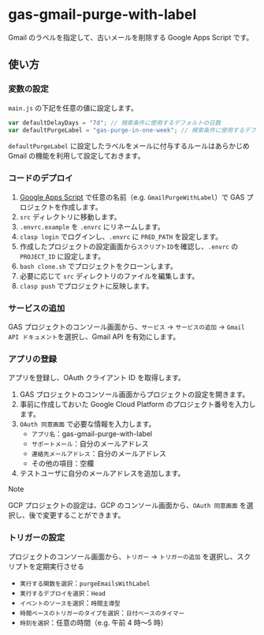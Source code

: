 # gas-gmail-purge-with-label

Gmail のラベルを指定して、古いメールを削除する Google Apps Script です。

## 使い方

### 変数の設定

`main.js` の下記を任意の値に設定します。

```javascript
var defaultDelayDays = "7d"; // 検索条件に使用するデフォルトの日数
var defaultPurgeLabel = "gas-purge-in-one-week"; // 検索条件に使用するデフォルトのラベル名
```

`defaultPurgeLabel` に設定したラベルをメールに付与するルールはあらかじめ Gmail の機能を利用して設定しておきます。

### コードのデプロイ

1. [Google Apps Script](https://script.google.com/) で任意の名前（e.g. `GmailPurgeWithLabel`）で GAS プロジェクトを作成します。
1. `src` ディレクトリに移動します。
1. `.envrc.example` を `.envrc` にリネームします。
1. `clasp login` でログインし、`.envrc` に `PRED_PATH` を設定します。
1. 作成したプロジェクトの設定画面から`スクリプトID`を確認し、`.envrc` の `PROJECT_ID` に設定します。
1. `bash clone.sh` でプロジェクトをクローンします。
1. 必要に応じて `src` ディレクトリのファイルを編集します。
1. `clasp push` でプロジェクトに反映します。

### サービスの追加

GAS プロジェクトのコンソール画面から、`サービス` -> `サービスの追加` -> `Gmail API ドキュメント`を選択し、Gmail API を有効にします。

### アプリの登録

アプリを登録し、OAuth クライアント ID を取得します。

1. GAS プロジェクトのコンソール画面からプロジェクトの設定を開きます。
1. 事前に作成しておいた Google Cloud Platform のプロジェクト番号を入力します。
1. `OAuth 同意画面` で必要な情報を入力します。
   - `アプリ名`：gas-gmail-purge-with-label
   - `サポートメール`：自分のメールアドレス
   - `連絡先メールアドレス`：自分のメールアドレス
   - その他の項目：空欄
1. テストユーザに自分のメールアドレスを追加します。

> [!NOTE]
> GCP プロジェクトの設定は、GCP のコンソール画面から、`OAuth 同意画面` を選択し、後で変更することができます。

### トリガーの設定

プロジェクトのコンソール画面から、`トリガー` -> `トリガーの追加` を選択し、スクリプトを定期実行させる

- `実行する関数を選択`：`purgeEmailsWithLabel`
- `実行するデプロイを選択`：`Head`
- `イベントのソースを選択`：`時間主導型`
- `時間ベースのトリガーのタイプを選択`：`日付ベースのタイマー`
- `時刻を選択`：任意の時間（e.g. 午前 4 時〜5 時）
